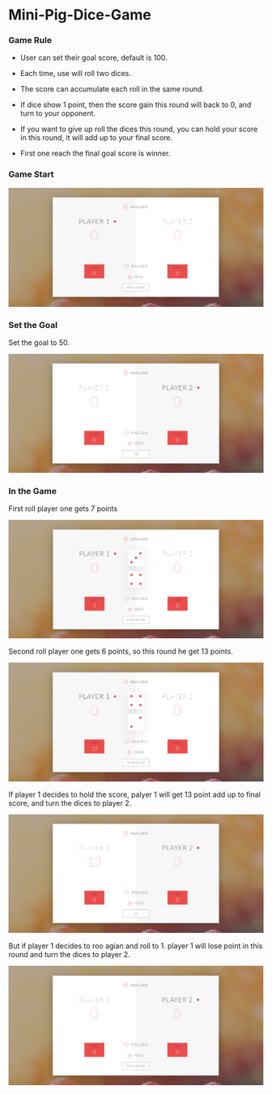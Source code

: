 # Mini-Pig-Dice-Game

### Game Rule

* User can set their goal score, default is 100.

* Each time, use will roll two dices.

* The score can accumulate each roll in the same round. 

* If dice show 1 point, then the score gain this round will back to 0, and turn to your opponent.

* If you want to give up roll the dices this round, you can hold your score in this round, it will add up to your final score.

* First one reach the final goal score is winner.

### Game Start

![](https://github.com/linchiahui/JavaScript-Mini-Pig-Dice-Game/blob/master/src/pic/Init.PNG)

### Set the Goal

Set the goal to 50.

![](https://github.com/linchiahui/JavaScript-Mini-Pig-Dice-Game/blob/master/src/pic/Set%20Goal.PNG)

### In the Game

First roll player one gets 7 points

![](https://github.com/linchiahui/JavaScript-Mini-Pig-Dice-Game/blob/master/src/pic/First%20Roll.PNG)

Second roll player one  gets 6 points, so this round he get 13 points.

![](https://github.com/linchiahui/JavaScript-Mini-Pig-Dice-Game/blob/master/src/pic/Second%20Roll.PNG)

If player 1 decides to hold the score, palyer 1 will get 13 point add up to final score, and turn the dices to player 2.

![](https://github.com/linchiahui/JavaScript-Mini-Pig-Dice-Game/blob/master/src/pic/Hold%20Score.PNG)

But if player 1 decides to roo agian and roll to 1. player 1 will lose point in this round and turn the dices to player 2.

![](https://github.com/linchiahui/JavaScript-Mini-Pig-Dice-Game/blob/master/src/pic/Turn%20opponent.PNG)
